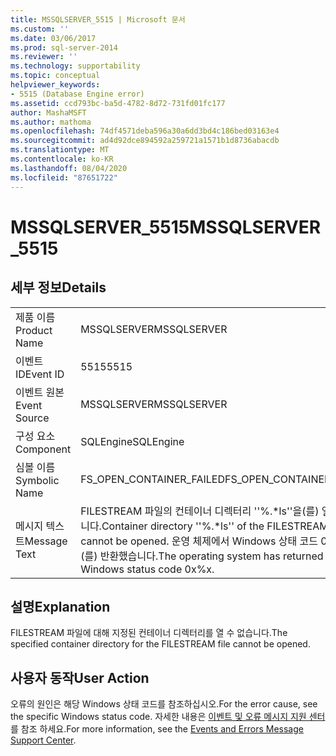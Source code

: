 ```yaml
---
title: MSSQLSERVER_5515 | Microsoft 문서
ms.custom: ''
ms.date: 03/06/2017
ms.prod: sql-server-2014
ms.reviewer: ''
ms.technology: supportability
ms.topic: conceptual
helpviewer_keywords:
- 5515 (Database Engine error)
ms.assetid: ccd793bc-ba5d-4782-8d72-731fd01fc177
author: MashaMSFT
ms.author: mathoma
ms.openlocfilehash: 74df4571deba596a30a6dd3bd4c186bed03163e4
ms.sourcegitcommit: ad4d92dce894592a259721a1571b1d8736abacdb
ms.translationtype: MT
ms.contentlocale: ko-KR
ms.lasthandoff: 08/04/2020
ms.locfileid: "87651722"
---
```

# <a name="mssqlserver_5515"></a><span data-ttu-id="0314a-102">MSSQLSERVER_5515</span><span class="sxs-lookup"><span data-stu-id="0314a-102">MSSQLSERVER_5515</span></span>
    
## <a name="details"></a><span data-ttu-id="0314a-103">세부 정보</span><span class="sxs-lookup"><span data-stu-id="0314a-103">Details</span></span>  
  
|||  
|-|-|  
|<span data-ttu-id="0314a-104">제품 이름</span><span class="sxs-lookup"><span data-stu-id="0314a-104">Product Name</span></span>|<span data-ttu-id="0314a-105">MSSQLSERVER</span><span class="sxs-lookup"><span data-stu-id="0314a-105">MSSQLSERVER</span></span>|  
|<span data-ttu-id="0314a-106">이벤트 ID</span><span class="sxs-lookup"><span data-stu-id="0314a-106">Event ID</span></span>|<span data-ttu-id="0314a-107">5515</span><span class="sxs-lookup"><span data-stu-id="0314a-107">5515</span></span>|  
|<span data-ttu-id="0314a-108">이벤트 원본</span><span class="sxs-lookup"><span data-stu-id="0314a-108">Event Source</span></span>|<span data-ttu-id="0314a-109">MSSQLSERVER</span><span class="sxs-lookup"><span data-stu-id="0314a-109">MSSQLSERVER</span></span>|  
|<span data-ttu-id="0314a-110">구성 요소</span><span class="sxs-lookup"><span data-stu-id="0314a-110">Component</span></span>|<span data-ttu-id="0314a-111">SQLEngine</span><span class="sxs-lookup"><span data-stu-id="0314a-111">SQLEngine</span></span>|  
|<span data-ttu-id="0314a-112">심볼 이름</span><span class="sxs-lookup"><span data-stu-id="0314a-112">Symbolic Name</span></span>|<span data-ttu-id="0314a-113">FS_OPEN_CONTAINER_FAILED</span><span class="sxs-lookup"><span data-stu-id="0314a-113">FS_OPEN_CONTAINER_FAILED</span></span>|  
|<span data-ttu-id="0314a-114">메시지 텍스트</span><span class="sxs-lookup"><span data-stu-id="0314a-114">Message Text</span></span>|<span data-ttu-id="0314a-115">FILESTREAM 파일의 컨테이너 디렉터리 ''%.\*ls''을(를) 열 수 없습니다.</span><span class="sxs-lookup"><span data-stu-id="0314a-115">Container directory ''%.\*ls'' of the FILESTREAM file cannot be opened.</span></span> <span data-ttu-id="0314a-116">운영 체제에서 Windows 상태 코드 0x%x을(를) 반환했습니다.</span><span class="sxs-lookup"><span data-stu-id="0314a-116">The operating system has returned the Windows status code 0x%x.</span></span>|  
  
## <a name="explanation"></a><span data-ttu-id="0314a-117">설명</span><span class="sxs-lookup"><span data-stu-id="0314a-117">Explanation</span></span>  
 <span data-ttu-id="0314a-118">FILESTREAM 파일에 대해 지정된 컨테이너 디렉터리를 열 수 없습니다.</span><span class="sxs-lookup"><span data-stu-id="0314a-118">The specified container directory for the FILESTREAM file cannot be opened.</span></span>  
  
## <a name="user-action"></a><span data-ttu-id="0314a-119">사용자 동작</span><span class="sxs-lookup"><span data-stu-id="0314a-119">User Action</span></span>  
 <span data-ttu-id="0314a-120">오류의 원인은 해당 Windows 상태 코드를 참조하십시오.</span><span class="sxs-lookup"><span data-stu-id="0314a-120">For the error cause, see the specific Windows status code.</span></span> <span data-ttu-id="0314a-121">자세한 내용은 [이벤트 및 오류 메시지 지원 센터](https://support.microsoft.com/search?query=events%20and%20errors)를 참조 하세요.</span><span class="sxs-lookup"><span data-stu-id="0314a-121">For more information, see the [Events and Errors Message Support Center](https://support.microsoft.com/search?query=events%20and%20errors).</span></span>  
  
  
